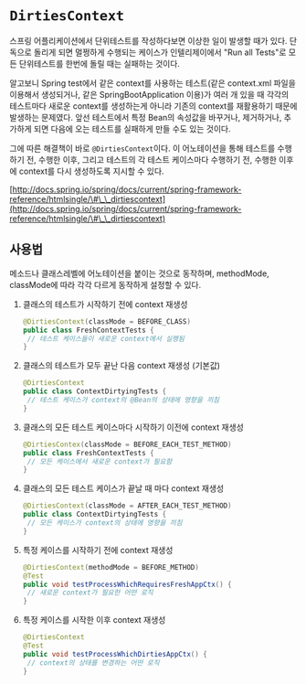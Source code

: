 # `DirtiesContext`

스프링 어플리케이션에서 단위테스트를 작성하다보면 이상한 일이 발생할 때가 있다. 단독으로 돌리게 되면 멀쩡하게 수행되는 케이스가 인텔리제이에서 "Run all Tests"로 모든 단위테스트를 한번에 돌릴 때는 실패하는 것이다.

알고보니 Spring test에서 같은 context를 사용하는 테스트\(같은 context.xml 파일을 이용해서 생성되거나, 같은 SpringBootApplication 이용\)가 여러 개 있을 때 각각의 테스트마다 새로운 context를 생성하는게 아니라 기존의 context를 재활용하기 때문에 발생하는 문제였다. 앞선 테스트에서 특정 Bean의 속성값을 바꾸거나, 제거하거나, 추가하게 되면 다음에 오는 테스트를 실패하게 만들 수도 있는 것이다.

그에 따른 해결책이 바로 `@DirtiesContext`이다. 이 어노테이션을 통해 테스트를 수행하기 전, 수행한 이후, 그리고 테스트의 각 테스트 케이스마다 수행하기 전, 수행한 이후에 context를 다시 생성하도록 지시할 수 있다.

[http://docs.spring.io/spring/docs/current/spring-framework-reference/htmlsingle/\#\_\_dirtiescontext](http://docs.spring.io/spring/docs/current/spring-framework-reference/htmlsingle/\#\_\_dirtiescontext)

## 사용법

메소드나 클래스레벨에 어노테이션을 붙이는 것으로 동작하며, methodMode, classMode에 따라 각각 다르게 동작하게 설정할 수 있다.

1. 클래스의 테스트가 시작하기 전에 context 재생성
   ```java
   @DirtiesContext(classMode = BEFORE_CLASS)
   public class FreshContextTests {
    // 테스트 케이스들이 새로운 context에서 실행됨
   }
   ```
2. 클래스의 테스트가 모두 끝난 다음 context 재생성 \(기본값\)
   ```java
   @DirtiesContext
   public class ContextDirtyingTests {
    // 테스트 케이스가 context의 @Bean의 상태에 영향을 끼침
   }
   ```
3. 클래스의 모든 테스트 케이스마다 시작하기 이전에 context 재생성
   ```java
   @DirtiesContex(classMode = BEFORE_EACH_TEST_METHOD)
   public class FreshContextTests {
    // 모든 케이스에서 새로운 context가 필요함
   }
   ```
4. 클래스의 모든 테스트 케이스가 끝날 때 마다 context 재생성
   ```java
   @DirtiesContext(classMode = AFTER_EACH_TEST_METHOD)
   public class ContextDirtyingTests {
    // 모든 케이스가 context의 상태에 영향을 끼침
   }
   ```
5. 특정 케이스를 시작하기 전에 context 재생성
   ```java
   @DirtiesContext(methodMode = BEFORE_METHOD)
   @Test
   public void testProcessWhichRequiresFreshAppCtx() {
    // 새로운 context가 필요한 어떤 로직
   }
   ```
6. 특정 케이스를 시작한 이후 context 재생성
   ```java
   @DirtiesContext
   @Test
   public void testProcessWhichDirtiesAppCtx() {
    // context의 상태를 변경하는 어떤 로직
   }
   ```